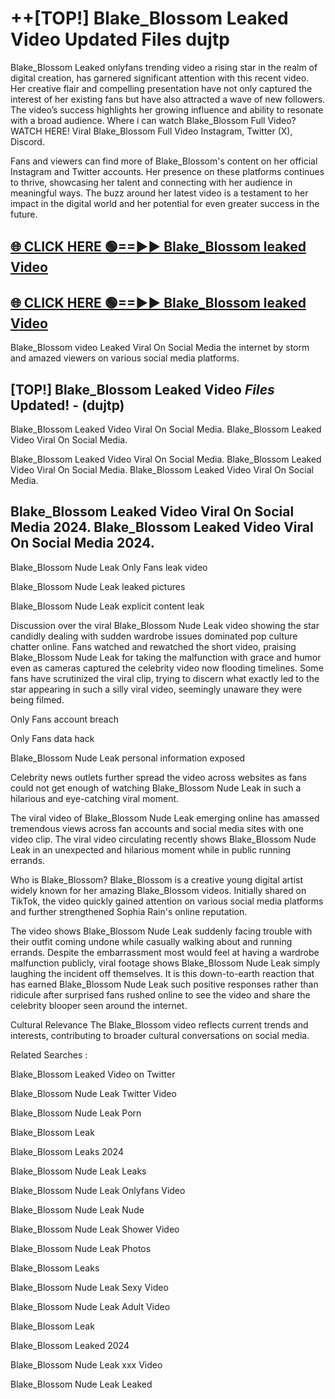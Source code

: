 # ++[TOP!] Blake_Blossom Leaked Video Updated Files dujtp<br>

Blake_Blossom Leaked onlyfans trending video a rising star in the realm of digital creation, has garnered significant attention with this recent video. Her creative flair and compelling presentation have not only captured the interest of her existing fans but have also attracted a wave of new followers. The video’s success highlights her growing influence and ability to resonate with a broad audience.
Where i can watch Blake_Blossom Full Video? WATCH HERE! Viral Blake_Blossom Full Video Instagram, Twitter (X), Discord.


Fans and viewers can find more of Blake_Blossom's content on her official Instagram and Twitter accounts. Her presence on these platforms continues to thrive, showcasing her talent and connecting with her audience in meaningful ways. The buzz around her latest video is a testament to her impact in the digital world and her potential for even greater success in the future.


## [🌐 CLICK HERE 🟢==►► Blake_Blossom leaked Video ](https://xnudes.xyz/go)

## [🌐 CLICK HERE 🟢==►► Blake_Blossom leaked Video ](https://xnudes.xyz/go)



Blake_Blossom video Leaked Viral On Social Media the internet by storm and amazed viewers on various social media platforms.


## [TOP!] Blake_Blossom Leaked Video *Files* Updated! - (dujtp)

Blake_Blossom Leaked Video Viral On Social Media. Blake_Blossom Leaked Video Viral On Social Media.

Blake_Blossom Leaked Video Viral On Social Media. Blake_Blossom Leaked Video Viral On Social Media. Blake_Blossom Leaked Video Viral On Social Media.


## Blake_Blossom Leaked Video Viral On Social Media 2024. Blake_Blossom Leaked Video Viral On Social Media 2024.
Blake_Blossom Nude Leak Only Fans leak video

Blake_Blossom Nude Leak leaked pictures

Blake_Blossom Nude Leak explicit content leak

Discussion over the viral Blake_Blossom Nude Leak video showing the star candidly dealing with sudden wardrobe issues dominated pop culture chatter online. Fans watched and rewatched the short video, praising Blake_Blossom Nude Leak for taking the malfunction with grace and humor even as cameras captured the celebrity video now flooding timelines. Some fans have scrutinized the viral clip, trying to discern what exactly led to the star appearing in such a silly viral video, seemingly unaware they were being filmed.


Only Fans account breach

Only Fans data hack

Blake_Blossom Nude Leak personal information exposed

Celebrity news outlets further spread the video across websites as fans could not get enough of watching Blake_Blossom Nude Leak in such a hilarious and eye-catching viral moment.


The viral video of Blake_Blossom Nude Leak emerging online has amassed tremendous views across fan accounts and social media sites with one video clip. The viral video circulating recently shows Blake_Blossom Nude Leak in an unexpected and hilarious moment while in public running errands.


Who is Blake_Blossom? Blake_Blossom is a creative young digital artist widely known for her amazing Blake_Blossom videos. Initially shared on TikTok, the video quickly gained attention on various social media platforms and further strengthened Sophia Rain's online reputation.

The video shows Blake_Blossom Nude Leak suddenly facing trouble with their outfit coming undone while casually walking about and running errands. Despite the embarrassment most would feel at having a wardrobe malfunction publicly, viral footage shows Blake_Blossom Nude Leak simply laughing the incident off themselves. It is this down-to-earth reaction that has earned Blake_Blossom Nude Leak such positive responses rather than ridicule after surprised fans rushed online to see the video and share the celebrity blooper seen around the internet.

Cultural Relevance The Blake_Blossom video reflects current trends and interests, contributing to broader cultural conversations on social media.

Related Searches :

Blake_Blossom Leaked Video on Twitter

Blake_Blossom Nude Leak Twitter Video

Blake_Blossom Nude Leak Porn

Blake_Blossom Leak 

Blake_Blossom Leaks 2024

Blake_Blossom Nude Leak Leaks

Blake_Blossom Nude Leak Onlyfans Video

Blake_Blossom Nude Leak Nude

Blake_Blossom Nude Leak Shower Video

Blake_Blossom Nude Leak Photos

Blake_Blossom Leaks

Blake_Blossom Nude Leak Sexy Video

Blake_Blossom Nude Leak Adult Video

Blake_Blossom Leak

Blake_Blossom Leaked 2024

Blake_Blossom Nude Leak xxx Video

Blake_Blossom Nude Leak Leaked